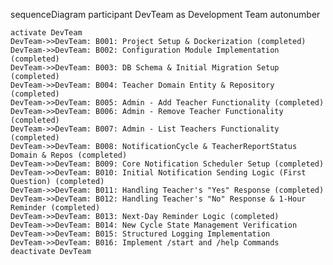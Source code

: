 sequenceDiagram
    participant DevTeam as Development Team
    autonumber

    activate DevTeam
    DevTeam->>DevTeam: B001: Project Setup & Dockerization (completed)
    DevTeam->>DevTeam: B002: Configuration Module Implementation (completed)
    DevTeam->>DevTeam: B003: DB Schema & Initial Migration Setup (completed)
    DevTeam->>DevTeam: B004: Teacher Domain Entity & Repository (completed)
    DevTeam->>DevTeam: B005: Admin - Add Teacher Functionality (completed)
    DevTeam->>DevTeam: B006: Admin - Remove Teacher Functionality (completed)
    DevTeam->>DevTeam: B007: Admin - List Teachers Functionality (completed)
    DevTeam->>DevTeam: B008: NotificationCycle & TeacherReportStatus Domain & Repos (completed)
    DevTeam->>DevTeam: B009: Core Notification Scheduler Setup (completed)
    DevTeam->>DevTeam: B010: Initial Notification Sending Logic (First Question) (completed)
    DevTeam->>DevTeam: B011: Handling Teacher's "Yes" Response (completed)
    DevTeam->>DevTeam: B012: Handling Teacher's "No" Response & 1-Hour Reminder (completed)
    DevTeam->>DevTeam: B013: Next-Day Reminder Logic (completed)
    DevTeam->>DevTeam: B014: New Cycle State Management Verification
    DevTeam->>DevTeam: B015: Structured Logging Implementation
    DevTeam->>DevTeam: B016: Implement /start and /help Commands
    deactivate DevTeam